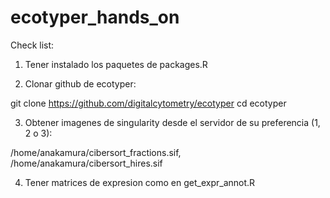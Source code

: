 # ecotyper_hands_on

Check list:

1. Tener instalado los paquetes de packages.R

2. Clonar github de ecotyper:

git clone https://github.com/digitalcytometry/ecotyper
cd ecotyper

3. Obtener imagenes de singularity desde el servidor de su preferencia (1, 2 o 3):

/home/anakamura/cibersort_fractions.sif, /home/anakamura/cibersort_hires.sif

4. Tener matrices de expresion como en get_expr_annot.R


